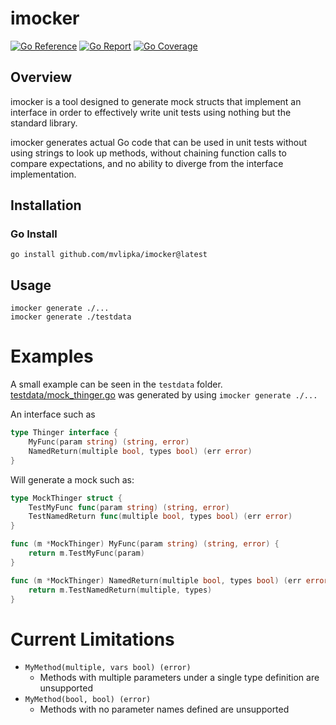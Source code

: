 # imocker
[![Go Reference](https://pkg.go.dev/badge/image)](https://pkg.go.dev/github.com/mvlipka/imocker)
[![Go Report](https://goreportcard.com/badge/github.com/mvlipka/imocker)](https://goreportcard.com/report/github.com/mvlipka/imocker)
[![Go Coverage](https://github.com/mvlipka/imocker/wiki/coverage.svg)](https://raw.githack.com/wiki/mvlipka/imocker/coverage.html)

## Overview
imocker is a tool designed to generate mock structs that implement an interface in order to effectively write unit tests using nothing but the standard library.

imocker generates actual Go code that can be used in unit tests without using strings to look up methods, without chaining function calls to compare expectations, and no ability to diverge from the interface implementation.

## Installation
### Go Install
`go install github.com/mvlipka/imocker@latest`

## Usage
```
imocker generate ./...
imocker generate ./testdata
```

# Examples
A small example can be seen in the `testdata` folder.  
[testdata/mock_thinger.go](testdata/mock_thinger.go) was generated by using `imocker generate ./...`

An interface such as  
```go
type Thinger interface {
	MyFunc(param string) (string, error)
	NamedReturn(multiple bool, types bool) (err error)
}
```

Will generate a mock such as:
```go
type MockThinger struct {
	TestMyFunc func(param string) (string, error)
	TestNamedReturn func(multiple bool, types bool) (err error)
}

func (m *MockThinger) MyFunc(param string) (string, error) {
	return m.TestMyFunc(param)
}

func (m *MockThinger) NamedReturn(multiple bool, types bool) (err error) {
	return m.TestNamedReturn(multiple, types)
}

```

# Current Limitations
* `MyMethod(multiple, vars bool) (error)`
  * Methods with multiple parameters under a single type definition are unsupported
* `MyMethod(bool, bool) (error)`
  * Methods with no parameter names defined are unsupported
